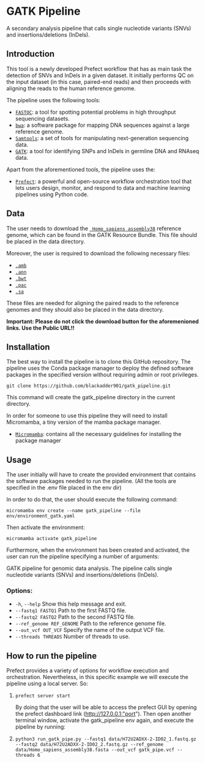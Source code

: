# GATK Pipeline
A secondary analysis pipeline that calls single nucleotide variants (SNVs) and insertions/deletions (InDels).

## Introduction

This tool is a newly developed Prefect workflow that has as main task the detection of SNVs and InDels in a given dataset. It initially performs QC on the input dataset (in this case, paired-end reads) and then proceeds with aligning the reads to the human reference genome.

The pipeline uses the following tools:

* [``` FASTQC ```](https://github.com/s-andrews/FastQC): a tool for spotting potential problems in high throughput sequencing datasets.
* [``` bwa ```](https://github.com/lh3/bwa): a software package for mapping DNA sequences against a large reference genome.
* [``` Samtools ```](https://github.com/samtools/): a set of tools for manipulating next-generation sequencing data. 
* [``` GATK ```](https://github.com/broadinstitute/gatk): a tool for identifying SNPs and InDels in germline DNA and RNAseq data.

Apart from the aforementioned tools, the pipeline uses the:

* [``` Prefect ```](https://www.prefect.io/): a powerful and open-source workflow orchestration tool that lets users design, monitor, and respond to data and machine learning pipelines using Python code.

## Data
The user needs to download the [``` Homo_sapiens assembly38```](https://console.cloud.google.com/storage/browser/_details/gcp-public-data--broad-references/hg38/v0/Homo_sapiens_assembly38.fasta;tab=live_object) reference genome, which can be found in the GATK Resource Bundle. This file should be placed in the data directory.

Moreover, the user is required to download the following necessary files:

* [``` .amb ```](https://console.cloud.google.com/storage/browser/_details/gcp-public-data--broad-references/hg38/v0/Homo_sapiens_assembly38.fasta.64.amb;tab=live_object)
* [``` .ann ```](https://console.cloud.google.com/storage/browser/_details/gcp-public-data--broad-references/hg38/v0/Homo_sapiens_assembly38.fasta.64.ann;tab=live_object)
* [``` .bwt ```](https://console.cloud.google.com/storage/browser/_details/gcp-public-data--broad-references/hg38/v0/Homo_sapiens_assembly38.fasta.64.bwt;tab=live_object)
* [``` .pac ```](https://console.cloud.google.com/storage/browser/_details/gcp-public-data--broad-references/hg38/v0/Homo_sapiens_assembly38.fasta.64.pac;tab=live_object)
* [``` .sa ```](https://console.cloud.google.com/storage/browser/_details/gcp-public-data--broad-references/hg38/v0/Homo_sapiens_assembly38.fasta.64.sa;tab=live_object)

These files are needed for aligning the paired reads to the reference genomes and they should also be placed in the data directory.

**Important: Please do not click the download button for the aforemenioned links. Use the Public URL!!**

## Installation
The best way to install the pipeline is to clone this GitHub repository. The pipeline uses the Conda package manager to deploy the defined software packages in the specified version without requiring admin or root privileges.

```
git clone https://github.com/blackadder901/gatk_pipeline.git
```
This command will create the gatk_pipeline directory in the current directory.


In order for someone to use this pipeline they will need to install Micromamba, a tiny version of the mamba package manager.

* [``` Micromamba ```](https://mamba.readthedocs.io/en/latest/installation/micromamba-installation.html): contains all the necessary guidelines for installing the package manager

## Usage

The user initially will have to create the provided environment that contains the software packages needed to run the pipeline. (All the tools are specified in the .env file placed in the env dir)

In order to do that, the user should execute the following command:

```{bash}
micromamba env create --name gatk_pipeline --file env/environment_gatk.yaml
```

Then activate the environment:

```{bash}
micromamba activate gatk_pipeline
```

Furthermore, when the environment has been created and activated, the user can run the pipeline specifying a number of arguments:

GATK pipeline for genomic data analysis. The pipeline calls single nucleotide variants (SNVs) and insertions/deletions (InDels).

### Options:

- `-h`, `--help`            Show this help message and exit.
- `--fastq1 FASTQ1`       Path to the first FASTQ file.
- `--fastq2 FASTQ2`       Path to the second FASTQ file.
- `--ref_genome REF_GENOME`  Path to the reference genome file.
- `--out_vcf OUT_VCF`     Specify the name of the output VCF file.
- `--threads THREADS`     Number of threads to use.

## How to run the pipeline
Prefect provides a variety of options for workflow execution and orchestration. Nevertheless, in this specific example we will execute the pipeline using a local server. So:

1.  ```{bash}
    prefect server start
    ```
    By doing that the user will be able to access the prefect GUI by opening the prefect dashboard link (http://127.0.0.1:"port"). Then open another terminal window, activate the gatk_pipeline env again, and execute the pipeline by running:
    
2.  ```{bash}
    python3 run_gatk_pipe.py --fastq1 data/H72U2ADXX-2-ID02_1.fastq.gz --fastq2 data/H72U2ADXX-2-ID02_2.fastq.gz --ref_genome data/Homo_sapiens_assembly38.fasta --out_vcf gatk_pipe.vcf --threads 6
    ```



